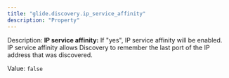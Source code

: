 ```yaml
---
title: "glide.discovery.ip_service_affinity"
description: "Property"
---
```


Description: <b>IP service affinity:</b> If "yes", IP service affinity will be enabled. IP service affinity allows Discovery to remember the last port of the IP address that was discovered.

Value: `false`